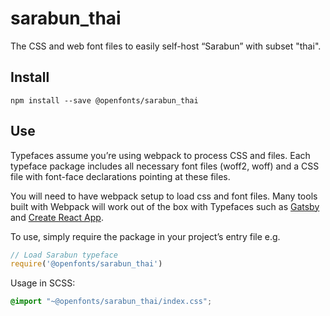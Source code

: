 
# sarabun_thai

The CSS and web font files to easily self-host “Sarabun” with subset "thai".

## Install

`npm install --save @openfonts/sarabun_thai`

## Use

Typefaces assume you’re using webpack to process CSS and files. Each typeface
package includes all necessary font files (woff2, woff) and a CSS file with
font-face declarations pointing at these files.

You will need to have webpack setup to load css and font files. Many tools built
with Webpack will work out of the box with Typefaces such as [Gatsby](https://github.com/gatsbyjs/gatsby)
and [Create React App](https://github.com/facebookincubator/create-react-app).

To use, simply require the package in your project’s entry file e.g.

```javascript
// Load Sarabun typeface
require('@openfonts/sarabun_thai')
```

Usage in SCSS:
```scss
@import "~@openfonts/sarabun_thai/index.css";
```
